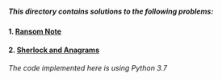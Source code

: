
##### This directory contains solutions to the following problems:
#### 1. [Ransom Note](https://www.hackerrank.com/challenges/ctci-ransom-note/problem)
#### 2. [Sherlock and Anagrams](https://www.hackerrank.com/challenges/sherlock-and-anagrams/problem)


###### The code implemented here is using Python 3.7 
